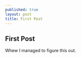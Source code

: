 ```yaml
---
published: true
layout: post
title: First Post
---
```


## First Post

Whew I managed to figure this out.


